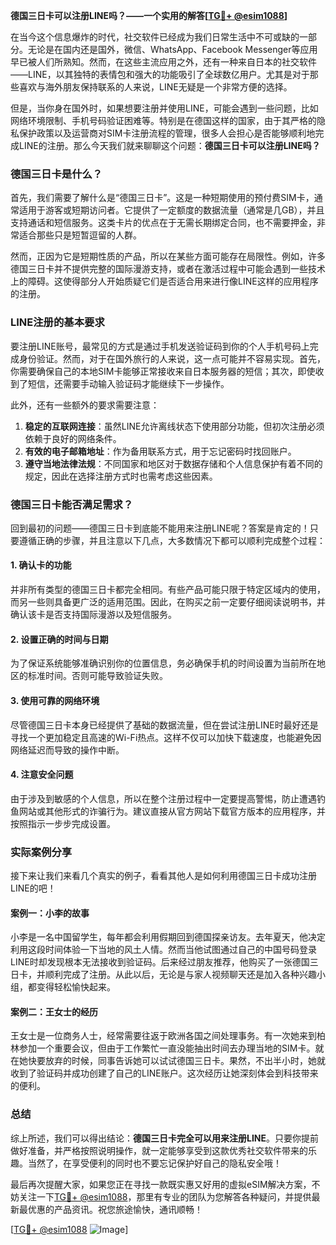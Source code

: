 **德国三日卡可以注册LINE吗？——一个实用的解答[[TG💪+ @esim1088](https://t.me/s/esim1088)]**

在当今这个信息爆炸的时代，社交软件已经成为我们日常生活中不可或缺的一部分。无论是在国内还是国外，微信、WhatsApp、Facebook Messenger等应用早已被人们所熟知。然而，在这些主流应用之外，还有一种来自日本的社交软件——LINE，以其独特的表情包和强大的功能吸引了全球数亿用户。尤其是对于那些喜欢与海外朋友保持联系的人来说，LINE无疑是一个非常方便的选择。

但是，当你身在国外时，如果想要注册并使用LINE，可能会遇到一些问题，比如网络环境限制、手机号码验证困难等。特别是在德国这样的国家，由于其严格的隐私保护政策以及运营商对SIM卡注册流程的管理，很多人会担心是否能够顺利地完成LINE的注册。那么今天我们就来聊聊这个问题：**德国三日卡可以注册LINE吗？**

### 德国三日卡是什么？

首先，我们需要了解什么是“德国三日卡”。这是一种短期使用的预付费SIM卡，通常适用于游客或短期访问者。它提供了一定额度的数据流量（通常是几GB），并且支持通话和短信服务。这类卡片的优点在于无需长期绑定合同，也不需要押金，非常适合那些只是短暂逗留的人群。

然而，正因为它是短期性质的产品，所以在某些方面可能存在局限性。例如，许多德国三日卡并不提供完整的国际漫游支持，或者在激活过程中可能会遇到一些技术上的障碍。这使得部分人开始质疑它们是否适合用来进行像LINE这样的应用程序的注册。

### LINE注册的基本要求

要注册LINE账号，最常见的方式是通过手机发送验证码到你的个人手机号码上完成身份验证。然而，对于在国外旅行的人来说，这一点可能并不容易实现。首先，你需要确保自己的本地SIM卡能够正常接收来自日本服务器的短信；其次，即使收到了短信，还需要手动输入验证码才能继续下一步操作。

此外，还有一些额外的要求需要注意：

1. **稳定的互联网连接**：虽然LINE允许离线状态下使用部分功能，但初次注册必须依赖于良好的网络条件。
2. **有效的电子邮箱地址**：作为备用联系方式，用于忘记密码时找回账户。
3. **遵守当地法律法规**：不同国家和地区对于数据存储和个人信息保护有着不同的规定，因此在选择注册方式时也需考虑这些因素。

### 德国三日卡能否满足需求？

回到最初的问题——德国三日卡到底能不能用来注册LINE呢？答案是肯定的！只要遵循正确的步骤，并且注意以下几点，大多数情况下都可以顺利完成整个过程：

#### 1. 确认卡的功能
并非所有类型的德国三日卡都完全相同。有些产品可能只限于特定区域内的使用，而另一些则具备更广泛的适用范围。因此，在购买之前一定要仔细阅读说明书，并确认该卡是否支持国际漫游以及短信服务。

#### 2. 设置正确的时间与日期
为了保证系统能够准确识别你的位置信息，务必确保手机的时间设置为当前所在地区的标准时间。否则可能导致验证失败。

#### 3. 使用可靠的网络环境
尽管德国三日卡本身已经提供了基础的数据流量，但在尝试注册LINE时最好还是寻找一个更加稳定且高速的Wi-Fi热点。这样不仅可以加快下载速度，也能避免因网络延迟而导致的操作中断。

#### 4. 注意安全问题
由于涉及到敏感的个人信息，所以在整个注册过程中一定要提高警惕，防止遭遇钓鱼网站或其他形式的诈骗行为。建议直接从官方网站下载官方版本的应用程序，并按照指示一步步完成设置。

### 实际案例分享

接下来让我们来看几个真实的例子，看看其他人是如何利用德国三日卡成功注册LINE的吧！

#### 案例一：小李的故事
小李是一名中国留学生，每年都会利用假期回到德国探亲访友。去年夏天，他决定利用这段时间体验一下当地的风土人情。然而当他试图通过自己的中国号码登录LINE时却发现根本无法接收到验证码。后来经过朋友推荐，他购买了一张德国三日卡，并顺利完成了注册。从此以后，无论是与家人视频聊天还是加入各种兴趣小组，都变得轻松愉快起来。

#### 案例二：王女士的经历
王女士是一位商务人士，经常需要往返于欧洲各国之间处理事务。有一次她来到柏林参加一个重要会议，但由于工作繁忙一直没能抽出时间去办理当地的SIM卡。就在她快要放弃的时候，同事告诉她可以试试德国三日卡。果然，不出半小时，她就收到了验证码并成功创建了自己的LINE账户。这次经历让她深刻体会到科技带来的便利。

### 总结

综上所述，我们可以得出结论：**德国三日卡完全可以用来注册LINE**。只要你提前做好准备，并严格按照说明操作，就一定能够享受到这款优秀社交软件带来的乐趣。当然了，在享受便利的同时也不要忘记保护好自己的隐私安全哦！

最后再次提醒大家，如果您正在寻找一款既实惠又好用的虚拟eSIM解决方案，不妨关注一下[TG💪+ @esim1088](https://t.me/s/esim1088)，那里有专业的团队为您解答各种疑问，并提供最新最优惠的产品资讯。祝您旅途愉快，通讯顺畅！

[[TG💪+ @esim1088](https://t.me/s/esim1088) ![Image](https://i.postimg.cc/4NQfJmqS/Snipaste-2025-05-13-00-14-12.png)]